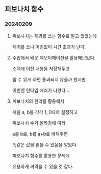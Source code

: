 ## 피보나치 함수
### 20240209

1. 피보나치는 재귀를 쓰는 함수로 알고 있었는데

    재귀를 쓰니 어김없이 시간 초과가 난다.

2. 수업에서 배운 메모이제이션을 활용해보았다.

    스택에 이전 내용을 저장해두고

    쓸 수 있게 하면 통과되지 않을까 했지만

    이번엔 런타임 에러가 나왔다...

3. 피보나치의 원리를 활용해서

    처음 a, b를 각각 1, 0으로 설정하고

    피보나치 수가 올라감에 따라

    a를 b로, b를 a+b로 바꿔주면

    똑같은 값을 얻을 수 있음을 알았다.

    피보나치 함수를 활용한 문제에

    유용하게 써먹을 수 있을 것 같다.